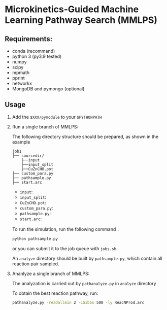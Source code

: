 # Microkinetics-Guided Machine Learning Pathway Search (MMLPS)

## Requirements:

* conda (recommand)
* python 3 (py3.9 tested)
* numpy
* scipy
* mpmath
* pprint
* networkx
* MongoDB and pymongo (optional)

## Usage

1. Add the `$XXX/pymodule` to your `$PYTHONPATH`

2. Run a single branch of MMLPS:

    The following directory structure should be prepared, as shown in the example
    ```
    job1
    ├── sourcedir/
        ├──input
        ├──input_split
        ├──CuZnCHO.pot
    ├── custom_para.py
    ├── pathsample.py
    ├── start.arc
    ```
    
    * `input`:
    * `input_split`:
    * `CuZnCHO.pot`:
    * `custom_para.py`:
    * `pathsample.py`:
    * `start.arc`:
    
    To run the simulation, run the following command：
    ```bash
    python pathsample.py
    ```
    or you can submit it to the job queue with `jobs.sh`.
    
    An `analyze` directory should be built by `pathsample.py`, which contain all reaction pair sampled.

3. Ananlyze a single branch of MMLPS:
   
   The analyzation is carried out by `pathanalyze.py` in `analyze` directory
   
   To obtain the best reaction pathway, run:
   ```bash
   pathanalyze.py -readallmin 2 -LGibbs 500 -ly ReacNProd.arc
   ```
